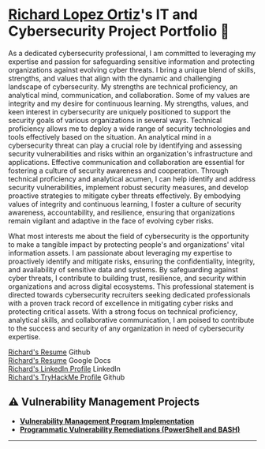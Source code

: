 # <a href="https://www.linkedin.com/in/richard-lopez-ortiz-13959b308/">Richard Lopez Ortiz</a>'s IT and Cybersecurity Project Portfolio 🔐

As a dedicated cybersecurity professional, I am committed to leveraging my expertise and 
passion for safeguarding sensitive information and protecting organizations against evolving 
cyber threats. I bring a unique blend of skills, strengths, and values that align with the dynamic 
and challenging landscape of cybersecurity. My strengths are technical proficiency, an analytical 
mind, communication, and collaboration. Some of my values are integrity and my desire for 
continuous learning. My strengths, values, and keen interest in cybersecurity are uniquely 
positioned to support the security goals of various organizations in several ways. Technical proficiency 
allows me to deploy a wide range of security technologies and tools effectively based on the situation. 
An analytical mind in a cybersecurity threat can play a crucial role by identifying and assessing security 
vulnerabilities and risks within an organization's infrastructure and applications. Effective communication 
and collaboration are essential for fostering a culture of security awareness and cooperation. Through 
technical proficiency and analytical acumen, I can help identify and address security vulnerabilities, 
implement robust security measures, and develop proactive strategies to mitigate cyber threats effectively. By 
embodying values of integrity and continuous learning, I foster a culture of security awareness, 
accountability, and resilience, ensuring that organizations remain vigilant and adaptive in the face 
of evolving cyber risks.

What most interests me about the field of cybersecurity is the opportunity to make a tangible impact 
by protecting people's and organizations' vital information assets. I am passionate about leveraging my 
expertise to proactively identify and mitigate risks, ensuring the confidentiality, integrity, and 
availability of sensitive data and systems. By safeguarding against cyber threats, I contribute to 
building trust, resilience, and security within organizations and across digital ecosystems. This 
professional statement is directed towards cybersecurity recruiters seeking dedicated professionals with 
a proven track record of excellence in mitigating cyber risks and protecting critical assets. With a 
strong focus on technical proficiency, analytical skills, and collaborative communication, I am poised 
to contribute to the success and security of any organization in need of cybersecurity expertise.

<a href="https://github.com/symphus/Resume">Richard's Resume</a> Github<br>
<a href="https://docs.google.com/document/d/1p4FS3-sQ8MUU0GIXq9gPcLGRC4SZ_uF_jpiZug-9hek/edit?usp=sharing">Richard's Resume</a> Google Docs<br>
<a href="https://www.linkedin.com/in/richard-lopez-ortiz-13959b308/">Richard's LinkedIn Profile</a> LinkedIn<br>
<a href="https://tryhackme.com/p/Symphus">Richard's TryHackMe Profile</a> Github<br>
## ⚠️ Vulnerability Management Projects

- **[Vulnerability Management Program Implementation](https://github.com/symphus/vulnerability-management-program/tree/main)**
- **[Programmatic Vulnerability Remediations (PowerShell and BASH)](https://github.com/symphus/programmatic-vulnerability-remediations)**


<hr/>


